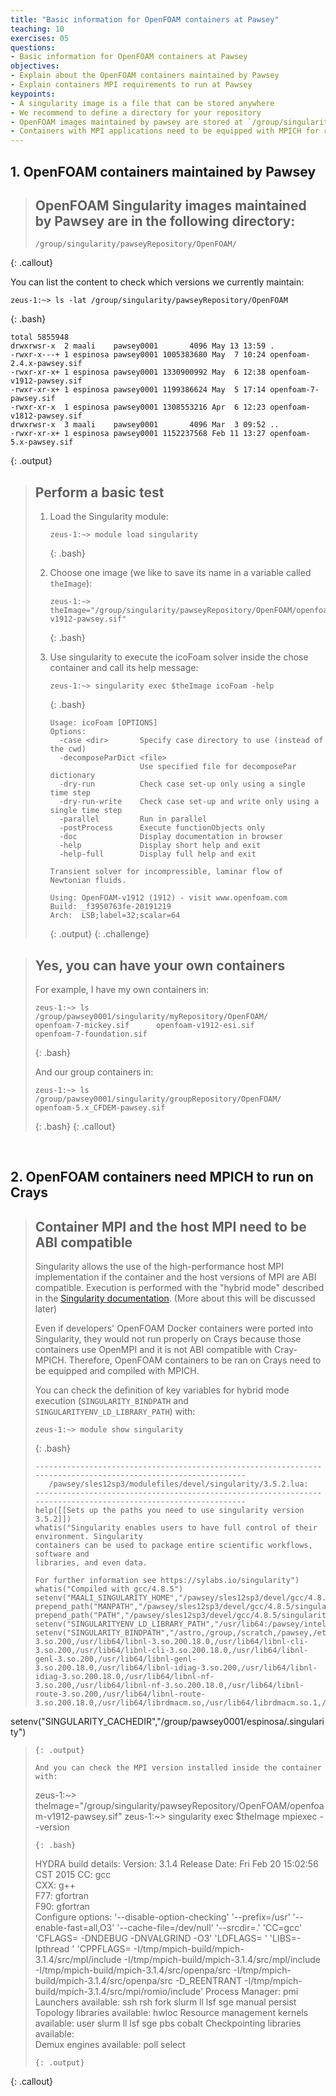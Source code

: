 ```yaml
---
title: "Basic information for OpenFOAM containers at Pawsey"
teaching: 10
exercises: 05
questions:
- Basic information for OpenFOAM containers at Pawsey
objectives:
- Explain about the OpenFOAM containers maintained by Pawsey
- Explain containers MPI requirements to run at Pawsey
keypoints:
- A singularity image is a file that can be stored anywhere
- We recommend to define a directory for your repository
- OpenFOAM images maintained by pawsey are stored at `/group/singularity/pawseyRepository/OpenFOAM/`
- Containers with MPI applications need to be equipped with MPICH for running in Crays
---
```


## 1. OpenFOAM containers maintained by Pawsey

> ## OpenFOAM Singularity images maintained by Pawsey are in the following directory:
> ~~~
> /group/singularity/pawseyRepository/OpenFOAM/
> ~~~
{: .callout}

You can list the content to check which versions we currently maintain:

~~~
zeus-1:~> ls -lat /group/singularity/pawseyRepository/OpenFOAM
~~~
{: .bash}

~~~
total 5855948
drwxrwsr-x  2 maali    pawsey0001       4096 May 13 13:59 .
-rwxr-x---+ 1 espinosa pawsey0001 1005383680 May  7 10:24 openfoam-2.4.x-pawsey.sif
-rwxr-xr-x+ 1 espinosa pawsey0001 1330900992 May  6 12:38 openfoam-v1912-pawsey.sif
-rwxr-xr-x+ 1 espinosa pawsey0001 1199386624 May  5 17:14 openfoam-7-pawsey.sif
-rwxr-xr-x  1 espinosa pawsey0001 1308553216 Apr  6 12:23 openfoam-v1812-pawsey.sif
drwxrwsr-x  3 maali    pawsey0001       4096 Mar  3 09:52 ..
-rwxr-xr-x+ 1 espinosa pawsey0001 1152237568 Feb 11 13:27 openfoam-5.x-pawsey.sif
~~~
{: .output}

> ## Perform a basic test
> 
> 1. Load the Singularity module:
>
>    ~~~
>    zeus-1:~> module load singularity
>    ~~~
>    {: .bash}
> 
> 2. Choose one image (we like to save its name in a variable called `theImage`):
>
>    ~~~
>    zeus-1:~> theImage="/group/singularity/pawseyRepository/OpenFOAM/openfoam-v1912-pawsey.sif"
>    ~~~
>    {: .bash}
>
>  
> 3. Use singularity to execute the icoFoam solver inside the chose container and call its help message:
> 
>    ~~~
>    zeus-1:~> singularity exec $theImage icoFoam -help
>    ~~~
>    {: .bash}
>
>    ~~~
>    Usage: icoFoam [OPTIONS]
>    Options:
>      -case <dir>       Specify case directory to use (instead of the cwd)
>      -decomposeParDict <file>
>                        Use specified file for decomposePar dictionary
>      -dry-run          Check case set-up only using a single time step
>      -dry-run-write    Check case set-up and write only using a single time step
>      -parallel         Run in parallel
>      -postProcess      Execute functionObjects only
>      -doc              Display documentation in browser
>      -help             Display short help and exit
>      -help-full        Display full help and exit
>    
>    Transient solver for incompressible, laminar flow of Newtonian fluids.
>    
>    Using: OpenFOAM-v1912 (1912) - visit www.openfoam.com
>    Build: _f3950763fe-20191219
>    Arch:  LSB;label=32;scalar=64
>    ~~~
>    {: .output}
{: .challenge}

> ## Yes, you can have your own containers
> For example, I have my own containers in:
>
> ~~~
> zeus-1:~> ls /group/pawsey0001/singularity/myRepository/OpenFOAM/
> openfoam-7-mickey.sif      openfoam-v1912-esi.sif
> openfoam-7-foundation.sif
> ~~~
> {: .bash}
>
> And our group containers in:
>
> ~~~
> zeus-1:~> ls /group/pawsey0001/singularity/groupRepository/OpenFOAM/
> openfoam-5.x_CFDEM-pawsey.sif
> ~~~
> {: .bash}
{: .callout}

<p>&nbsp;</p>

## 2. OpenFOAM containers need MPICH to run on Crays 

> ## Container MPI and the host MPI need to be ABI compatible
> Singularity allows the use of the high-performance host MPI implementation if the container and the host versions of MPI are ABI compatible.
> Execution is performed with the "hybrid mode" described in the [Singularity documentation](https://sylabs.io/guides/3.5/user-guide/mpi.html?highlight=hybrid%20mode). (More about this will be discussed later)
> 
> Even if developers' OpenFOAM Docker containers were ported into Singularity, they would not run properly on Crays
> because those containers use OpenMPI and it is not ABI compatible with Cray-MPICH. Therefore, OpenFOAM containers
> to be ran on Crays need to be equipped and compiled with MPICH.
> 
> You can check the definition of key variables for hybrid mode execution (`SINGULARITY_BINDPATH` and `SINGULARITYENV_LD_LIBRARY_PATH`) with:
> 
> ~~~
> zeus-1:~> module show singularity
> ~~~
> {: .bash}
>
> ~~~
> ---------------------------------------------------------------------------------------------------------------
>    /pawsey/sles12sp3/modulefiles/devel/singularity/3.5.2.lua:
> ---------------------------------------------------------------------------------------------------------------
> help([[Sets up the paths you need to use singularity version 3.5.2]])
> whatis("Singularity enables users to have full control of their environment. Singularity 
> containers can be used to package entire scientific workflows, software and 
> libraries, and even data.
> 
> For further information see https://sylabs.io/singularity")
> whatis("Compiled with gcc/4.8.5")
> setenv("MAALI_SINGULARITY_HOME","/pawsey/sles12sp3/devel/gcc/4.8.5/singularity/3.5.2")
> prepend_path("MANPATH","/pawsey/sles12sp3/devel/gcc/4.8.5/singularity/3.5.2/share/man")
> prepend_path("PATH","/pawsey/sles12sp3/devel/gcc/4.8.5/singularity/3.5.2/bin")
> setenv("SINGULARITYENV_LD_LIBRARY_PATH","/usr/lib64:/pawsey/intel/17.0.5/compilers_and_libraries/linux/mpi/intel64/lib")
> setenv("SINGULARITY_BINDPATH","/astro,/group,/scratch,/pawsey,/etc/dat.conf,/etc/libibverbs.d,/usr/lib64/libdaplofa.so.2,/usr/lib64/libdaplofa.so.2.0.0,/usr/lib64/libdat2.so.2,/usr/lib64/libdat2.so.2.0.0,/usr/lib64/libibverbs,/usr/lib64/libibverbs.so,/usr/lib64/libibverbs.so.1,/usr/lib64/libibverbs.so.1.1.14,/usr/lib64/libmlx5.so,/usr/lib64/libmlx5.so.1,/usr/lib64/libmlx5.so.1.1.14,/usr/lib64/libnl-3.so.200,/usr/lib64/libnl-3.so.200.18.0,/usr/lib64/libnl-cli-3.so.200,/usr/lib64/libnl-cli-3.so.200.18.0,/usr/lib64/libnl-genl-3.so.200,/usr/lib64/libnl-genl-3.so.200.18.0,/usr/lib64/libnl-idiag-3.so.200,/usr/lib64/libnl-idiag-3.so.200.18.0,/usr/lib64/libnl-nf-3.so.200,/usr/lib64/libnl-nf-3.so.200.18.0,/usr/lib64/libnl-route-3.so.200,/usr/lib64/libnl-route-3.so.200.18.0,/usr/lib64/librdmacm.so,/usr/lib64/librdmacm.so.1,/usr/lib64/librdmacm.so.1.0.14")
setenv("SINGULARITY_CACHEDIR","/group/pawsey0001/espinosa/.singularity")
> ~~~
> {: .output}
>
> And you can check the MPI version installed inside the container with:
> 
> ~~~
> zeus-1:~> theImage="/group/singularity/pawseyRepository/OpenFOAM/openfoam-v1912-pawsey.sif"
> zeus-1:~> singularity exec $theImage mpiexec --version
> ~~~
> {: .bash}
>
> ~~~
> HYDRA build details:
>     Version:                                 3.1.4
>     Release Date:                            Fri Feb 20 15:02:56 CST 2015
>     CC:                              gcc    
>     CXX:                             g++    
>     F77:                             gfortran   
>     F90:                             gfortran   
>     Configure options:                       '--disable-option-checking' '--prefix=/usr' '--enable-fast=all,O3' '--cache-file=/dev/null' '--srcdir=.' 'CC=gcc' 'CFLAGS= -DNDEBUG -DNVALGRIND -O3' 'LDFLAGS= ' 'LIBS=-lpthread ' 'CPPFLAGS= -I/tmp/mpich-build/mpich-3.1.4/src/mpl/include -I/tmp/mpich-build/mpich-3.1.4/src/mpl/include -I/tmp/mpich-build/mpich-3.1.4/src/openpa/src -I/tmp/mpich-build/mpich-3.1.4/src/openpa/src -D_REENTRANT -I/tmp/mpich-build/mpich-3.1.4/src/mpi/romio/include'
>     Process Manager:                         pmi
>     Launchers available:                     ssh rsh fork slurm ll lsf sge manual persist
>     Topology libraries available:            hwloc
>     Resource management kernels available:   user slurm ll lsf sge pbs cobalt
>     Checkpointing libraries available:       
>     Demux engines available:                 poll select
> ~~~
> {: .output}
{: .callout}

<p>&nbsp;</p>
